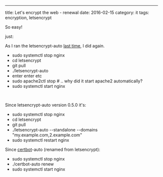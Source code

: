 ---
title: Let's encrypt the web - renewal
date: 2016-02-15
category: it
tags: encryption, letsencrypt

So easy!

just:

As I ran the letsencrypt-auto [last time](http://www.guldmyr.com/blog/lets-encrypt-the-web/), I did again.

- sudo systemctl stop nginx
- cd letsencrypt
- git pull
- ./letsencrypt-auto
- enter enter etc
- sudo apache2ctl stop # .. why did it start apache2 automatically?
- sudo systemctl start nginx

 

Since letsencrypt-auto version 0.5.0 it's:

- sudo systemctl stop nginx
- cd letsencrypt
- git pull
- ./letsencrypt-auto --standalone --domains "my.example.com,2.example.com"
- sudo systemctl restart nginx

Since [certbot](https://github.com/certbot/certbot)\-auto (renamed from letsencrypt):

- sudo systemctl stop nginx
- ./certbot-auto renew
- sudo systemctl start nginx
